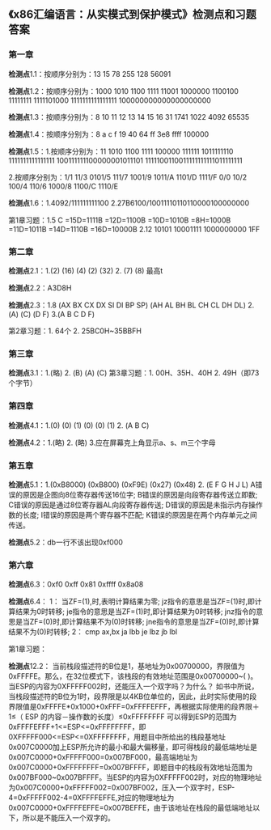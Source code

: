 ## 《x86汇编语言：从实模式到保护模式》**检测点**和习题答案 

### 第一章

**检测点**1.1：按顺序分别为：13  15  78  255  128  56091

**检测点**1.2：按顺序分别为：1000  1010  1100  1111  11001  1000000  1100100  11111111  1111101000  1111111111111111  100000000000000000000

**检测点**1.3：按顺序分别为：8  10  11  12  13  14  15  16  31  1741  1022  4092  65535

**检测点**1.4：按顺序分别为：8  a  c  f  19  40  64  ff  3e8  ffff  100000

**检测点**1.5：1.按顺序分别为：11  1010  1100  1111  100000  111111  1011111110  1111111111111111  100111111100000001011101  1111100110011111111111011111111

2.按顺序分别为：1/1  11/3  0101/5  111/7  1001/9  1011/A  1101/D  1111/F  0/0  10/2  100/4  110/6  1000/8  1100/C  1110/E

**检测点**1.6：1.4092/111111111100    2.27B6100/10011110110110000100000000

第1章习题：1.5  C  =15D=1111B  =12D=1100B  =10D=1010B  =8H=1000B  =11D=1011B  =14D=1110B  =16D=10000B  2.12  10101 10001111  1000000000 1FF



### 第二章

**检测点**2.1：1.(2)  (16)  (4)  (2)  (32)  2. (7)  (8)  最高t

**检测点**2.2：A3D8H

**检测点**2.3：1.8  (AX BX CX DX SI DI BP SP)  (AH AL BH BL CH CL DH DL)  2.(A)  (C)  (D  F)  3.(A B C D F)

第2章习题：1.  64个   2. 25BC0H~35BBFH



### 第三章

**检测点**3.1：1.(略)    2. (B)  (A)  (C)
第3章习题：1.  00H、35H、40H   2. 49H（即73个字节）



### 第四章

**检测点**4.1：1.(0)  (0)  (1)  (0)  (0)  (1)  2. (A B C) 

**检测点**4.2：1.(略)   2. (略)  3.应在屏幕克上角显示a、s、m三个字母



### 第五章

**检测点**5.1：1.(0xB8000)  (0xB800)  (0xF9E)  (0x27)  (0x48) 2. (E F G H J L)  A错误的原因是企图向8位寄存器传送16位字; B错误的原因是向段寄存器传送立即数; C错误的原因是通过8位寄存器AL向段寄存器传送; D错误的原因是未指示内存操作数的长度; I错误的原因是两个寄存器不匹配; K错误的原因是在两个内存单元之间传送。

**检测点**5.2：db一行不该出现0xf000



### 第六章

**检测点**6.3：0xf0  0xff  0x81  0xffff  0x8a08

**检测点**6.4：
1：
   当ZF=(1),时,表明计算结果为零;    jz指令的意思是当ZF=(1)时,即计算结果为0时转移;    je指令的意思是当ZF=(1)时,即计算结果为0时转移;    jnz指令的意思是当ZF=(0)时,即计算结果不为(0)时转移;    jne指令的意思是当ZF=(0)时,即计算结果不为(0)时转移; 2：
  cmp ax,bx
  ja  lbb
  je  lbz
  jb  lbl



第1章习题：



**检测点**12.2：  当前栈段描述符的B位是1，基地址为0x00700000，界限值为0xFFFFE。那么，在32位模式下，该栈段的有效地址范围是0x00700000~(        )。当ESP的内容为0XFFFFF002时，还能压入一个双字吗？为什么？ 如书中所说，当栈段描述符的B位为1时，段界限是以4KB位单位的，因此，此时实际使用的段界限值是0xFFFFE*0x1000+0xFFF=0xFFFFEFFF，再根据实际使用的段界限＋1≤（ ESP 的内容－操作数的长度）≤0xFFFFFFFF
可以得到ESP的范围为0xFFFFEFFF+1<=ESP<=0xFFFFFFFF，即0XFFFFF000<=ESP<=0XFFFFFFFF，用题目中所给出的栈段基地址0x007C0000加上ESP所允许的最小和最大偏移量，即可得栈段的最低端地址是0x007C0000+0xFFFFF000=0x007BF000，最高端地址为0x007C0000+0xFFFFFFFF=0x007BFFFF，即题目中的栈段有效地址范围为0x007BF000~0x007BFFFF。当ESP的内容为0XFFFFF002时，对应的物理地址为0x007C0000+0xFFFFF002=0x007BF002，压入一个双字时，ESP-4=0xFFFFF002-4=0XFFFFEFFE,对应的物理地址为0x007C0000+0xFFFFEFFE=0x007BEFFE，由于该地址在栈段的最低端地址以下，所以是不能压入一个双字的。